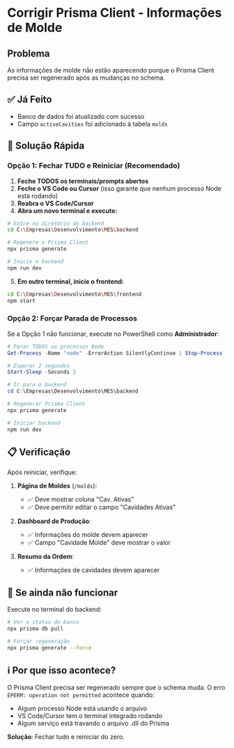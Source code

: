 # Corrigir Prisma Client - Informações de Molde

## Problema
As informações de molde não estão aparecendo porque o Prisma Client precisa ser regenerado após as mudanças no schema.

## ✅ Já Feito
- Banco de dados foi atualizado com sucesso
- Campo `activeCavities` foi adicionado à tabela `molds`

## 🔧 Solução Rápida

### Opção 1: Fechar TUDO e Reiniciar (Recomendado)

1. **Feche TODOS os terminais/prompts abertos**
2. **Feche o VS Code ou Cursor** (isso garante que nenhum processo Node está rodando)
3. **Reabra o VS Code/Cursor**
4. **Abra um novo terminal e execute:**

```bash
# Entre no diretório do backend
cd C:\Empresas\Desenvolvimento\MES\backend

# Regenere o Prisma Client
npx prisma generate

# Inicie o backend
npm run dev
```

5. **Em outro terminal, inicie o frontend:**

```bash
cd C:\Empresas\Desenvolvimento\MES\frontend
npm start
```

### Opção 2: Forçar Parada de Processos

Se a Opção 1 não funcionar, execute no PowerShell como **Administrador**:

```powershell
# Parar TODOS os processos Node
Get-Process -Name "node" -ErrorAction SilentlyContinue | Stop-Process -Force

# Esperar 2 segundos
Start-Sleep -Seconds 2

# Ir para o backend
cd C:\Empresas\Desenvolvimento\MES\backend

# Regenerar Prisma Client
npx prisma generate

# Iniciar backend
npm run dev
```

## 📋 Verificação

Após reiniciar, verifique:

1. **Página de Moldes** (`/molds`):
   - ✅ Deve mostrar coluna "Cav. Ativas"
   - ✅ Deve permitir editar o campo "Cavidades Ativas"

2. **Dashboard de Produção**:
   - ✅ Informações do molde devem aparecer
   - ✅ Campo "Cavidade Molde" deve mostrar o valor

3. **Resumo da Ordem**:
   - ✅ Informações de cavidades devem aparecer

## 🐛 Se ainda não funcionar

Execute no terminal do backend:

```bash
# Ver o status do banco
npx prisma db pull

# Forçar regeneração
npx prisma generate --force
```

## ℹ️ Por que isso acontece?

O Prisma Client precisa ser regenerado sempre que o schema muda. O erro `EPERM: operation not permitted` acontece quando:
- Algum processo Node está usando o arquivo
- VS Code/Cursor tem o terminal integrado rodando
- Algum serviço está travando o arquivo .dll do Prisma

**Solução**: Fechar tudo e reiniciar do zero.

